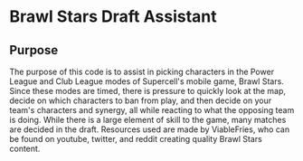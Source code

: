 # Brawl Stars Draft Assistant

## Purpose

The purpose of this code is to assist in picking characters in the Power League and Club League modes of Supercell's mobile game, Brawl Stars. Since these modes are timed, there is pressure to quickly look at the map, decide on which characters to ban from play, and then decide on your team's characters and synergy, all while reacting to what the opposing team is doing. While there is a large element of skill to the game, many matches are decided in the draft. Resources used are made by ViableFries, who can be found on youtube, twitter, and reddit creating quality Brawl Stars content.